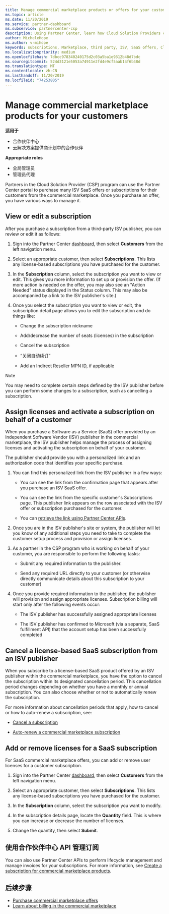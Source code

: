 ```yaml
---
title: Manage commercial marketplace products or offers for your customers  | Partner Center
ms.topic: article
ms.date: 11/20/2019
ms.service: partner-dashboard
ms.subservice: partnercenter-csp
description: Using Partner Center, learn how Cloud Solution Providers can manage different, third-party ISV offers purchased for customers from the commercial marketplace.
author: MicheleHope
ms.author: v-mihope
keywords: subscriptions, Marketplace, third party, ISV, SaaS offers, Cloud Solution Provider program, manage an offer, manage a subscription, licenses, cancel a subscription, seats, turn off auto-renew, Indirect Reseller MPN ID
ms.localizationpriority: medium
ms.openlocfilehash: 7dbcc978340240175d2c03a5ba1e9312b48d7bdc
ms.sourcegitcommit: 524d3121e5053a74911e2fd4e9cf5aab14f6b48d
ms.translationtype: MT
ms.contentlocale: zh-CN
ms.lasthandoff: 11/20/2019
ms.locfileid: "74253805"
---
```

# <a name="manage-commercial-marketplace-products-for-your-customers"></a>Manage commercial marketplace products for your customers

**适用于**

- 合作伙伴中心
- 云解决方案提供商计划中的合作伙伴

**Appropriate roles**

- 全局管理员
- 管理员代理

Partners in the Cloud Solution Provider (CSP) program can use the Partner Center portal to purchase many ISV SaaS offers or subscriptions for their customers from the commercial marketplace. Once you purchase an offer, you have various ways to manage it.

## <a name="view-or-edit-a-subscription"></a>View or edit a subscription

After you purchase a subscription from a third-party ISV publisher, you can review or edit it as follows:

1. Sign into the Partner Center [dashboard](https://partner.microsoft.com/dashboard), then select **Customers** from the left navigation menu.

2. Select an appropriate customer, then select **Subscriptions**. This lists any license-based subscriptions you have purchased for the customer.

3. In the **Subscription** column, select the subscription you want to view or edit. This gives you more information to set up or provision the offer. (If more action is needed on the offer, you may also see an "Action Needed" status displayed in the Status column. This may also be accompanied by a link to the ISV publisher's site.)

4. Once you select the subscription you want to view or edit, the subscription detail page allows you to edit the subscription and do things like:

    - Change the subscription nickname

    - Add/decrease the number of seats (licenses) in the subscription

    - Cancel the subscription

    - “关闭自动续订”

    - Add an Indirect Reseller MPN ID, if applicable

> [!NOTE]
> You may need to complete certain steps defined by the ISV publisher before you can perform some changes to a subscription, such as cancelling a subscription.

## <a name="assign-licenses-and-activate-a-subscription-on-behalf-of-a-customer"></a>Assign licenses and activate a subscription on behalf of a customer

When you purchase a Software as a Service (SaaS) offer provided by an Independent Software Vendor (ISV) publisher in the commercial marketplace, the ISV publisher helps manage the process of assigning licenses and activating the subscription on behalf of your customer.

The publisher should provide you with a personalized link and an authorization code that identifies your specific purchase.

1. You can find this personalized link from the ISV publisher in a few ways:

    - You can see the link from the confirmation page that appears after you purchase an ISV SaaS offer.

    - You can see the link from the specific customer's Subscriptions page. This publisher link appears on the row associated with the ISV offer or subscription purchased for the customer.

    - You can [retrieve the link using Partner Center APIs](https://docs.microsoft.com/partner-center/develop/get-activation-link-by-order-line-item).

2. Once you are in the ISV publisher's site or system, the publisher will let you know of any additional steps you need to take to complete the customer setup process and provision or assign licenses.

3. As a partner in the CSP program who is working on behalf of your customer, you are responsible to perform the following tasks:

    - Submit any required information to the publisher.

    - Send any required URL directly to your customer (or otherwise directly communicate details about this subscription to your customer)

4. Once you provide required information to the publisher, the publisher will provision and assign appropriate licenses. Subscription billing will start only after the following events occur:

    - The ISV publisher has successfully assigned appropriate licenses

    - The ISV publisher has confirmed to Microsoft (via a separate, SaaS fulfillment API) that the account setup has been successfully completed

## <a name="cancel-a-license-based-saas-subscription-from-an-isv-publisher"></a>Cancel a license-based SaaS subscription from an ISV publisher

When you subscribe to a license-based SaaS product offered by an ISV publisher within the commercial marketplace, you have the option to cancel the subscription within its designated cancellation period. This cancellation period changes depending on whether you have a monthly or annual subscription. You can also choose whether or not to automatically renew the subscription.

For more information about cancellation periods that apply, how to cancel or how to auto-renew a subscription, see:

- [Cancel a subscription](create-a-new-subscription.md#cancel-a-subscription)

- [Auto-renew a commercial marketplace subscription](create-a-new-subscription.md#choose-whether-to-automatically-renew-a-commercial-marketplace-subscription)

## <a name="add-or-remove-licenses-for-a-saas-subscription"></a>Add or remove licenses for a SaaS subscription

For SaaS commercial marketplace offers, you can add or remove user licenses for a customer subscription.

1. Sign into the Partner Center [dashboard](https://partner.microsoft.com/dashboard), then select **Customers** from the left navigation menu.

2. Select an appropriate customer, then select **Subscriptions**. This lists any license-based subscriptions you have purchased for the customer.

3. In the **Subscription** column, select the subscription you want to modify.

4. In the subscription details page, locate the **Quantity** field. This is where you can increase or decrease the number of licenses.

5. Change the quantity, then select **Submit**.

## <a name="manage-subscriptions-using-partner-center-apis"></a>使用合作伙伴中心 API 管理订阅

You can also use Partner Center APIs to perform lifecycle management and manage invoices for your subscriptions. For more information, see [Create a subscription for commercial marketplace products](https://docs.microsoft.com/partner-center/develop/create-subscription-azure-marketplace-products).

## <a name="next-steps"></a>后续步骤

- [Purchase commercial marketplace offers](csp-commercial-marketplace-purchase.md)
- [Learn about billing in the commercial marketplace](csp-commercial-marketplace-billing.md)